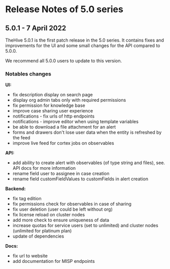 # Release Notes of 5.0 series

## 5.0.1 - 7 April 2022

TheHive 5.0.1 is the first patch release in the 5.0 series. It contains fixes and improvements for the UI and some small changes for the API compared to 5.0.0. 

We recommend all 5.0.0 users to update to this version.

### Notables changes

**UI:**

- fix description display on search page
- display org admin tabs only with required permissions
- fix permission for knowledge base
- improve case sharing user experience
- notifications - fix urls of http endpoints
- notifications - improve editor when using template variables
- be able to download a file attachment for an alert
- forms and drawers don't lose user data when the entity is refreshed by the feed
- improve live feed for cortex jobs on observables 

**API:**

- add ability to create alert with observables (of type string and files), see. API docs for more information
- rename field user to assignee in case creation
- rename field customFieldValues to customFields in alert creation

**Backend:**

- fix tag edition
- fix permissions check for observables in case of sharing
- fix user deletion (user could be left without org)
- fix license reload on cluster nodes
- add more check to ensure uniqueness of data
- increase quotas for service users (set to unlimited) and cluster nodes (unlimited for platinum plan)
- update of dependencies

**Docs:**

- fix url to website
- add documentation for MISP endpoints

